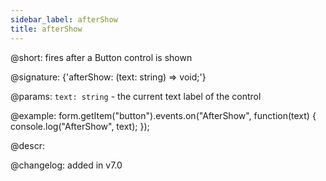 ```yaml
---
sidebar_label: afterShow
title: afterShow
---          
```


@short: fires after a Button control is shown

@signature: {'afterShow: (text: string) => void;'}

@params:
`text: string` - the current text label of the control

@example:
form.getItem("button").events.on("AfterShow", function(text) {
    console.log("AfterShow", text);
});

@descr:

@changelog: added in v7.0
